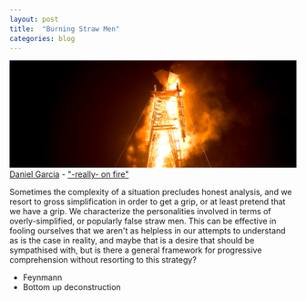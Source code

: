 ```yaml
---
layout: post
title:  "Burning Straw Men"
categories: blog
---
```


<p class="attribution">
	<img src="/images/straw-men/burning-straw-man.png" class="image fit" />
	<a href="https://www.flickr.com/photos/focalintent/">Daniel Garcia</a> -
	<a href="https://www.flickr.com/photos/focalintent/1257577026/in/photolist-2V8pQw-mJoH6-8C4nbE-mKp5E-5gdK-4nZF-mJpT6-njRk9-ao3844-mTkVf-mJmZ7-32HcND-ao5TYy-mJoSV-6WL7gk-mTkVd-ao2Qtn-akU8yA-64LQ3c-4w3Mww-akRiQk-akU8Bw-jUe48f-bAx6BP-bAx6cp-dp9JZE-5j997J-4vYEnt-akTwGN-akQJur-akQHRK-nANLH-njTpT-8Boa5g-akU73j-mTkVg-dp9zUK-6VHd9B-mTkVe-dmvnij-mToag-8Cghht-nANL7-c7Wmz7-dp9zQv-dp9zSn-34ngX3-8ChaY6-4uEUm2-akQJ5D/">"-really- on fire"</a>
</p>

Sometimes the complexity of a situation precludes
honest analysis, and we resort to gross simplification
in order to get a grip, or at least pretend that
we have a grip. We characterize the personalities
involved in terms of overly-simplified, or
popularly false straw men. This can be effective in
fooling ourselves that we aren't as helpless in our
attempts to understand as is the case in reality,
and maybe that is a desire that should be sympathised
with, but is there a general framework for progressive
comprehension without resorting to this strategy?

<!--more-->

* Feynmann
* Bottom up deconstruction
